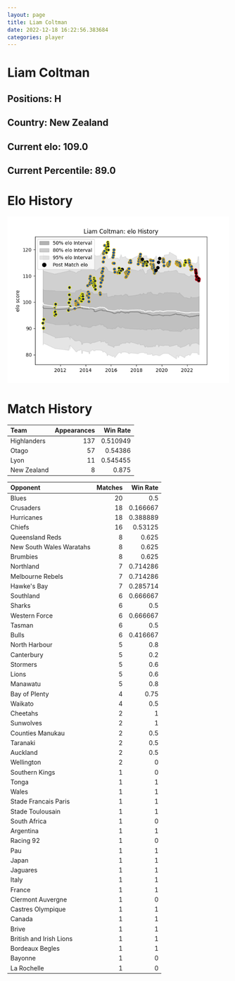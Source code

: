 ```yaml
---  
layout: page  
title: Liam Coltman  
date: 2022-12-18 16:22:56.383684  
categories: player  
---
```

# Liam Coltman

## Positions: H

## Country: New Zealand

## Current elo: 109.0

## Current Percentile: 89.0

# Elo History


![elo history](history_LiamColtman.png)
# Match History


| Team        |   Appearances |   Win Rate |
|:------------|--------------:|-----------:|
| Highlanders |           137 |   0.510949 |
| Otago       |            57 |   0.54386  |
| Lyon        |            11 |   0.545455 |
| New Zealand |             8 |   0.875    |

| Opponent                 |   Matches |   Win Rate |
|:-------------------------|----------:|-----------:|
| Blues                    |        20 |   0.5      |
| Crusaders                |        18 |   0.166667 |
| Hurricanes               |        18 |   0.388889 |
| Chiefs                   |        16 |   0.53125  |
| Queensland Reds          |         8 |   0.625    |
| New South Wales Waratahs |         8 |   0.625    |
| Brumbies                 |         8 |   0.625    |
| Northland                |         7 |   0.714286 |
| Melbourne Rebels         |         7 |   0.714286 |
| Hawke's Bay              |         7 |   0.285714 |
| Southland                |         6 |   0.666667 |
| Sharks                   |         6 |   0.5      |
| Western Force            |         6 |   0.666667 |
| Tasman                   |         6 |   0.5      |
| Bulls                    |         6 |   0.416667 |
| North Harbour            |         5 |   0.8      |
| Canterbury               |         5 |   0.2      |
| Stormers                 |         5 |   0.6      |
| Lions                    |         5 |   0.6      |
| Manawatu                 |         5 |   0.8      |
| Bay of Plenty            |         4 |   0.75     |
| Waikato                  |         4 |   0.5      |
| Cheetahs                 |         2 |   1        |
| Sunwolves                |         2 |   1        |
| Counties Manukau         |         2 |   0.5      |
| Taranaki                 |         2 |   0.5      |
| Auckland                 |         2 |   0.5      |
| Wellington               |         2 |   0        |
| Southern Kings           |         1 |   0        |
| Tonga                    |         1 |   1        |
| Wales                    |         1 |   1        |
| Stade Francais Paris     |         1 |   1        |
| Stade Toulousain         |         1 |   1        |
| South Africa             |         1 |   0        |
| Argentina                |         1 |   1        |
| Racing 92                |         1 |   0        |
| Pau                      |         1 |   1        |
| Japan                    |         1 |   1        |
| Jaguares                 |         1 |   1        |
| Italy                    |         1 |   1        |
| France                   |         1 |   1        |
| Clermont Auvergne        |         1 |   0        |
| Castres Olympique        |         1 |   1        |
| Canada                   |         1 |   1        |
| Brive                    |         1 |   1        |
| British and Irish Lions  |         1 |   1        |
| Bordeaux Begles          |         1 |   1        |
| Bayonne                  |         1 |   0        |
| La Rochelle              |         1 |   0        |